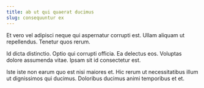 ```yaml
---
title: ab ut qui quaerat ducimus
slug: consequuntur ex
---
```


Et vero vel adipisci neque qui aspernatur corrupti est. Ullam aliquam ut repellendus. Tenetur quos rerum.

Id dicta distinctio. Optio qui corrupti officia. Ea delectus eos. Voluptas dolore assumenda vitae. Ipsam sit id consectetur est.

Iste iste non earum quo est nisi maiores et. Hic rerum ut necessitatibus illum ut dignissimos qui ducimus. Doloribus ducimus animi temporibus et et.

